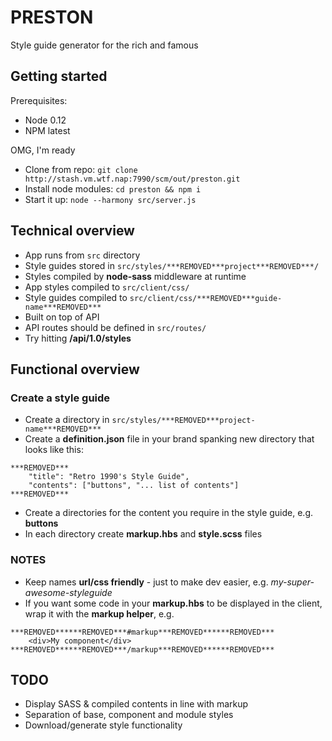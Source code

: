 # PRESTON
Style guide generator for the rich and famous

## Getting started
Prerequisites:
- Node 0.12
- NPM latest

OMG, I'm ready
- Clone from repo: `git clone http://stash.vm.wtf.nap:7990/scm/out/preston.git`
- Install node modules: `cd preston && npm i`
- Start it up: `node --harmony src/server.js`

## Technical overview
- App runs from `src` directory
- Style guides stored in `src/styles/***REMOVED***project***REMOVED***/`
- Styles compiled by **node-sass** middleware at runtime
 - App styles compiled to `src/client/css/`
 - Style guides compiled to `src/client/css/***REMOVED***guide-name***REMOVED***`
- Built on top of API
 - API routes should be defined in `src/routes/`
 - Try hitting **/api/1.0/styles**

## Functional overview
### Create a style guide
- Create a directory in `src/styles/***REMOVED***project-name***REMOVED***`
- Create a **definition.json** file in your brand spanking new directory that looks like this:
```
***REMOVED***
	"title": "Retro 1990's Style Guide",
	"contents": ["buttons", "... list of contents"]
***REMOVED***
```
- Create a directories for the content you require in the style guide, e.g. **buttons**
 - In each directory create **markup.hbs** and **style.scss** files

### NOTES
- Keep names **url/css friendly** - just to make dev easier, e.g. *my-super-awesome-styleguide*
- If you want some code in your **markup.hbs** to be displayed in the client, wrap it with the **markup helper**, e.g.
```
***REMOVED******REMOVED***#markup***REMOVED******REMOVED***
    <div>My component</div>
***REMOVED******REMOVED***/markup***REMOVED******REMOVED***
```

## TODO
- Display SASS & compiled contents in line with markup
- Separation of base, component and module styles
- Download/generate style functionality